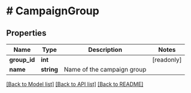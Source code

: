 # # CampaignGroup

## Properties

Name | Type | Description | Notes
------------ | ------------- | ------------- | -------------
**group_id** | **int** |  | [readonly]
**name** | **string** | Name of the campaign group |

[[Back to Model list]](../../README.md#models) [[Back to API list]](../../README.md#endpoints) [[Back to README]](../../README.md)
